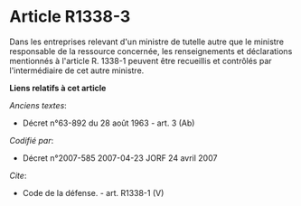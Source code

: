 # Article R1338-3

Dans les entreprises relevant d'un ministre de tutelle autre que le ministre responsable de la ressource concernée, les
renseignements et déclarations mentionnés à l'article R. 1338-1 peuvent être recueillis et contrôlés par l'intermédiaire de
cet autre ministre.

**Liens relatifs à cet article**

_Anciens textes_:

  - Décret n°63-892 du 28 août 1963 - art. 3 (Ab)

_Codifié par_:

  - Décret n°2007-585 2007-04-23 JORF 24 avril 2007

_Cite_:

  - Code de la défense. - art. R1338-1 (V)
